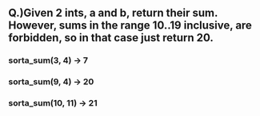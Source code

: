 ## Q.)Given 2 ints, a and b, return their sum. However, sums in the range 10..19 inclusive, are forbidden, so in that case just return 20.

### sorta_sum(3, 4) → 7

### sorta_sum(9, 4) → 20

### sorta_sum(10, 11) → 21
